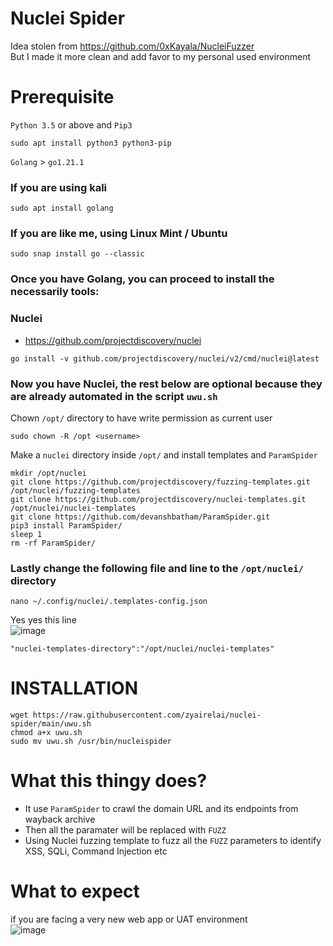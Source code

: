# Nuclei Spider
Idea stolen from https://github.com/0xKayala/NucleiFuzzer  
But I made it more clean and add favor to my personal used environment

# Prerequisite
`Python 3.5` or above and `Pip3`
```
sudo apt install python3 python3-pip
```
`Golang` > `go1.21.1`
### If you are using kali
```
sudo apt install golang
```
### If you are like me, using Linux Mint / Ubuntu
```
sudo snap install go --classic
```
### Once you have Golang, you can proceed to install the necessarily tools:
### Nuclei
- https://github.com/projectdiscovery/nuclei
```
go install -v github.com/projectdiscovery/nuclei/v2/cmd/nuclei@latest
```
### Now you have Nuclei, the rest below are optional because they are already automated in the script `uwu.sh`
Chown `/opt/` directory to have write permission as current user
```
sudo chown -R /opt <username>
```
Make a `nuclei` directory inside `/opt/` and install templates and `ParamSpider`
```
mkdir /opt/nuclei
git clone https://github.com/projectdiscovery/fuzzing-templates.git /opt/nuclei/fuzzing-templates
git clone https://github.com/projectdiscovery/nuclei-templates.git /opt/nuclei/nuclei-templates
git clone https://github.com/devanshbatham/ParamSpider.git
pip3 install ParamSpider/
sleep 1
rm -rf ParamSpider/
```
### Lastly change the following file and line to the `/opt/nuclei/` directory
```
nano ~/.config/nuclei/.templates-config.json
```
Yes yes this line  
![image](https://github.com/zyairelai/nuclei-spider/assets/49854907/14af66ab-933f-4db3-a198-bd761aff2c49)

```
"nuclei-templates-directory":"/opt/nuclei/nuclei-templates"
```
# INSTALLATION
```
wget https://raw.githubusercontent.com/zyairelai/nuclei-spider/main/uwu.sh
chmod a+x uwu.sh
sudo mv uwu.sh /usr/bin/nucleispider
```

# What this thingy does?
- It use `ParamSpider` to crawl the domain URL and its endpoints from wayback archive
- Then all the paramater will be replaced with `FUZZ`
- Using Nuclei fuzzing template to fuzz all the `FUZZ` parameters to identify XSS, SQLi, Command Injection etc

# What to expect 
if you are facing a very new web app or UAT environment  
![image](https://github.com/zyairelai/nuclei-spider/assets/49854907/ee4159bf-7cb6-4083-92df-62519930463d)
